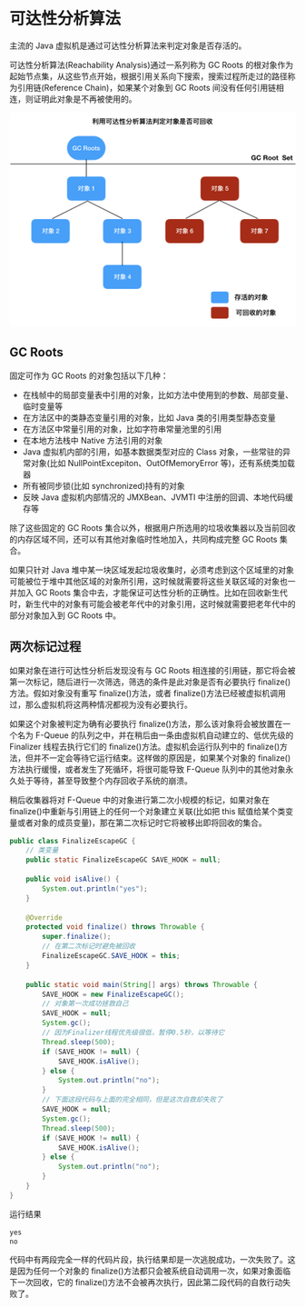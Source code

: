 # 可达性分析算法

主流的 Java 虚拟机是通过可达性分析算法来判定对象是否存活的。

可达性分析算法(Reachability Analysis)通过一系列称为 GC Roots 的根对象作为起始节点集，从这些节点开始，根据引用关系向下搜索，搜索过程所走过的路径称为引用链(Reference Chain)，如果某个对象到 GC Roots 间没有任何引用链相连，则证明此对象是不再被使用的。

![](../img/reachability_analysis.jpg)

## GC Roots

固定可作为 GC Roots 的对象包括以下几种：

- 在栈帧中的局部变量表中引用的对象，比如方法中使用到的参数、局部变量、临时变量等
- 在方法区中的类静态变量引用的对象，比如 Java 类的引用类型静态变量
- 在方法区中常量引用的对象，比如字符串常量池里的引用
- 在本地方法栈中 Native 方法引用的对象
- Java 虚拟机内部的引用，如基本数据类型对应的 Class 对象，一些常驻的异常对象(比如 NullPointExcepiton、OutOfMemoryError 等)，还有系统类加载器
- 所有被同步锁(比如 synchronized)持有的对象
- 反映 Java 虚拟机内部情况的 JMXBean、JVMTI 中注册的回调、本地代码缓存等

除了这些固定的 GC Roots 集合以外，根据用户所选用的垃圾收集器以及当前回收的内存区域不同，还可以有其他对象临时性地加入，共同构成完整 GC Roots 集合。

如果只针对 Java 堆中某一块区域发起垃圾收集时，必须考虑到这个区域里的对象可能被位于堆中其他区域的对象所引用，这时候就需要将这些关联区域的对象也一并加入 GC Roots 集合中去，才能保证可达性分析的正确性。比如在回收新生代时，新生代中的对象有可能会被老年代中的对象引用，这时候就需要把老年代中的部分对象加入到 GC Roots 中。

## 两次标记过程

如果对象在进行可达性分析后发现没有与 GC Roots 相连接的引用链，那它将会被第一次标记，随后进行一次筛选，筛选的条件是此对象是否有必要执行 finalize()方法。假如对象没有重写 finalize()方法，或者 finalize()方法已经被虚拟机调用过，那么虚拟机将这两种情况都视为没有必要执行。

如果这个对象被判定为确有必要执行 finalize()方法，那么该对象将会被放置在一个名为 F-Queue 的队列之中，并在稍后由一条由虚拟机自动建立的、低优先级的 Finalizer 线程去执行它们的 finalize()方法。虚拟机会运行队列中的 finalize()方法，但并不一定会等待它运行结束。这样做的原因是，如果某个对象的 finalize()方法执行缓慢，或者发生了死循环，将很可能导致 F-Queue 队列中的其他对象永久处于等待，甚至导致整个内存回收子系统的崩溃。

稍后收集器将对 F-Queue 中的对象进行第二次小规模的标记，如果对象在 finalize()中重新与引用链上的任何一个对象建立关联(比如把 this 赋值给某个类变量或者对象的成员变量)，那在第二次标记时它将被移出即将回收的集合。

```java
public class FinalizeEscapeGC {
    // 类变量
    public static FinalizeEscapeGC SAVE_HOOK = null;

    public void isAlive() {
        System.out.println("yes");
    }

    @Override
    protected void finalize() throws Throwable {
        super.finalize();
        // 在第二次标记时避免被回收
        FinalizeEscapeGC.SAVE_HOOK = this;
    }

    public static void main(String[] args) throws Throwable {
        SAVE_HOOK = new FinalizeEscapeGC();
        // 对象第一次成功拯救自己
        SAVE_HOOK = null;
        System.gc();
        // 因为Finalizer线程优先级很低，暂停0.5秒，以等待它
        Thread.sleep(500);
        if (SAVE_HOOK != null) {
            SAVE_HOOK.isAlive();
        } else {
            System.out.println("no");
        }
        // 下面这段代码与上面的完全相同，但是这次自救却失败了
        SAVE_HOOK = null;
        System.gc();
        Thread.sleep(500);
        if (SAVE_HOOK != null) {
            SAVE_HOOK.isAlive();
        } else {
            System.out.println("no");
        }
    }
}
```

运行结果

```
yes
no
```

代码中有两段完全一样的代码片段，执行结果却是一次逃脱成功，一次失败了。这是因为任何一个对象的 finalize()方法都只会被系统自动调用一次，如果对象面临下一次回收，它的 finalize()方法不会被再次执行，因此第二段代码的自救行动失败了。
